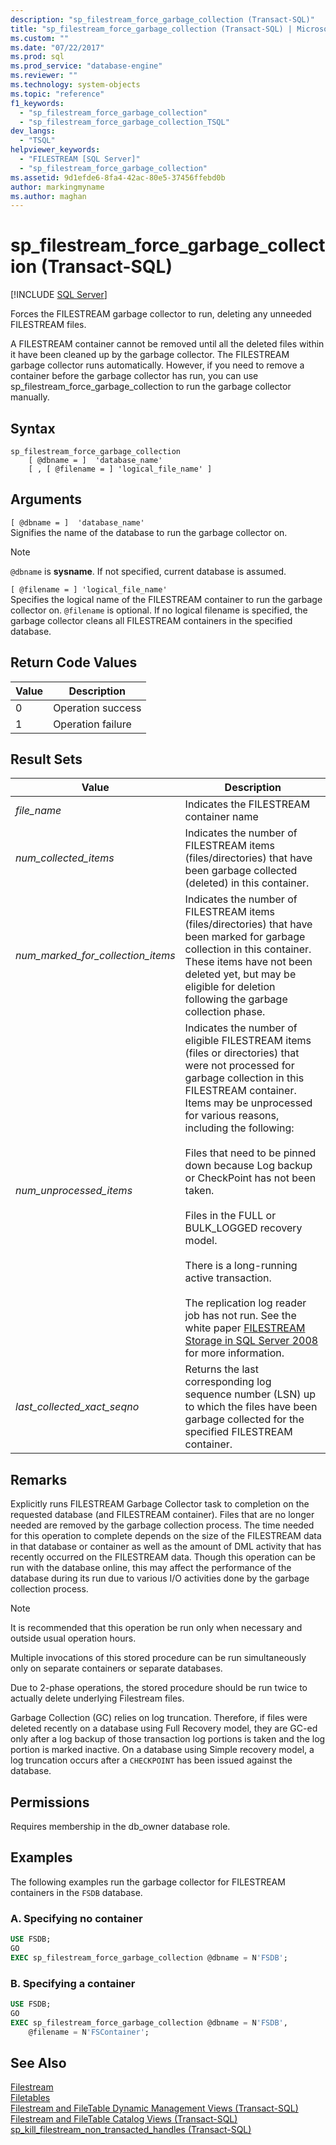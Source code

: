 ```yaml
---
description: "sp_filestream_force_garbage_collection (Transact-SQL)"
title: "sp_filestream_force_garbage_collection (Transact-SQL) | Microsoft Docs"
ms.custom: ""
ms.date: "07/22/2017"
ms.prod: sql
ms.prod_service: "database-engine"
ms.reviewer: ""
ms.technology: system-objects
ms.topic: "reference"
f1_keywords: 
  - "sp_filestream_force_garbage_collection"
  - "sp_filestream_force_garbage_collection_TSQL"
dev_langs: 
  - "TSQL"
helpviewer_keywords: 
  - "FILESTREAM [SQL Server]"
  - "sp_filestream_force_garbage_collection"
ms.assetid: 9d1efde6-8fa4-42ac-80e5-37456ffebd0b
author: markingmyname
ms.author: maghan
---
```

# sp_filestream_force_garbage_collection (Transact-SQL)
[!INCLUDE [SQL Server](../../includes/applies-to-version/sqlserver.md)]

  Forces the FILESTREAM garbage collector to run, deleting any unneeded FILESTREAM files.  
  
 A FILESTREAM container cannot be removed until all the deleted files within it have been cleaned up by the garbage collector. The FILESTREAM garbage collector runs automatically. However, if you need to remove a container before the garbage collector has run, you can use sp_filestream_force_garbage_collection to run the garbage collector manually.  
  
  
## Syntax  
  
```  
sp_filestream_force_garbage_collection
    [ @dbname = ]  'database_name'
    [ , [ @filename = ] 'logical_file_name' ]
```  
  
## Arguments  
 `[ @dbname = ]  'database_name'`  
 Signifies the name of the database to run the garbage collector on.  
  
> [!NOTE]  
> `@dbname` is **sysname**. If not specified, current database is assumed.  
  
 `[ @filename = ] 'logical_file_name'`  
 Specifies the logical name of the FILESTREAM container to run the garbage collector on. `@filename` is optional. If no logical filename is specified, the garbage collector cleans all FILESTREAM containers in the specified database.  
  
## Return Code Values  
  
| Value | Description |
| ----- | ----------- |   
|0|Operation success|  
|1|Operation failure|  
  
## Result Sets  
  
|Value|Description|  
|-----------|-----------------|  
|*file_name*|Indicates the FILESTREAM container name|  
|*num_collected_items*|Indicates the number of FILESTREAM items (files/directories) that have been garbage collected (deleted) in this container.|  
|*num_marked_for_collection_items*|Indicates the number of FILESTREAM items (files/directories) that have been marked for garbage collection in this container. These items have not been deleted yet, but may be eligible for deletion following the garbage collection phase.|  
|*num_unprocessed_items*|Indicates the number of eligible FILESTREAM items (files or directories) that were not processed for garbage collection in this FILESTREAM container. Items may be unprocessed for various reasons, including the following:<br /><br /> Files that need to be pinned down because Log backup or CheckPoint has not been taken.<br /><br /> Files in the FULL or BULK_LOGGED recovery model.<br /><br /> There is a long-running active transaction.<br /><br /> The replication log reader job has not run. See the white paper [FILESTREAM Storage in SQL Server 2008](/previous-versions/sql/sql-server-2008/hh461480(v=msdn.10)) for more information.|  
|*last_collected_xact_seqno*|Returns the last corresponding log sequence number (LSN) up to which the files have been garbage collected for the specified FILESTREAM container.|  
  
## Remarks  
 Explicitly runs FILESTREAM Garbage Collector task to completion on the requested database (and FILESTREAM container). Files that are no longer needed are removed by the garbage collection process. The time needed for this operation to complete depends on the size of the FILESTREAM data in that database or container as well as the amount of DML activity that has recently occurred on the FILESTREAM data. Though this operation can be run with the database online, this may affect the performance of the database during its run due to various I/O activities done by the garbage collection process.  
  
> [!NOTE]  
>  It is recommended that this operation be run only when necessary and outside usual operation hours.  
  
Multiple invocations of this stored procedure can be run simultaneously only on separate containers or separate databases.  

Due to 2-phase operations, the stored procedure should be run twice to actually delete underlying Filestream files.  

Garbage Collection (GC) relies on log truncation. Therefore, if files were deleted recently on a database using Full Recovery model, they are GC-ed only after a log backup of those transaction log portions is taken and the log portion is marked inactive. On a database using Simple recovery model, a log truncation occurs after a `CHECKPOINT` has been issued against the database.  


## Permissions  
 Requires membership in the db_owner database role.  
  
## Examples  
 The following examples run the garbage collector for FILESTREAM containers in the `FSDB` database.  
  
### A. Specifying no container  
  
```sql  
USE FSDB;  
GO  
EXEC sp_filestream_force_garbage_collection @dbname = N'FSDB';  
```  
  
### B. Specifying a container  
  
```sql  
USE FSDB;  
GO  
EXEC sp_filestream_force_garbage_collection @dbname = N'FSDB',
    @filename = N'FSContainer';  
```  
  
## See Also  
[Filestream](../../relational-databases/blob/filestream-sql-server.md)
<br>[Filetables](../../relational-databases/blob/filetables-sql-server.md)
<br>[Filestream and FileTable Dynamic Management Views (Transact-SQL)](../system-dynamic-management-views/filestream-and-filetable-dynamic-management-views-transact-sql.md)
<br>[Filestream and FileTable Catalog Views (Transact-SQL)](../system-catalog-views/filestream-and-filetable-catalog-views-transact-sql.md)
<br>[sp_kill_filestream_non_transacted_handles (Transact-SQL)](filestream-and-filetable-sp-kill-filestream-non-transacted-handles.md)
  

